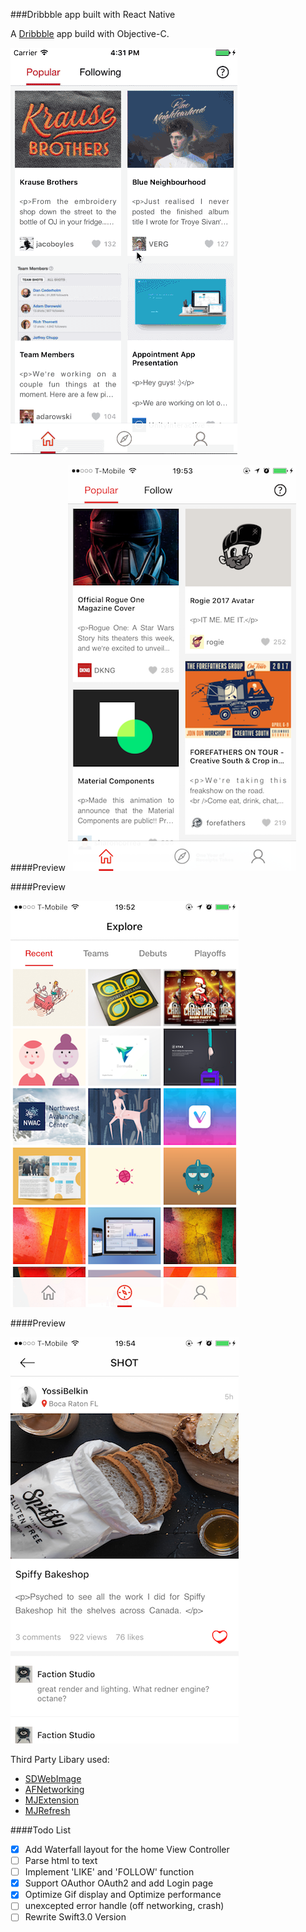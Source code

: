 ###Dribbble app built with React Native

A [Dribbble](http://dribbble.com) app build with Objective-C.

![dribbble_app_screenshot](https://github.com/ramboli1986/WeShot-objc/blob/master/Screenshot/WeShotGIF.gif)

####Preview
![home page](https://github.com/ramboli1986/WeShot-objc/blob/master/Screenshot/home1.png)

####Preview

![explore page](https://github.com/ramboli1986/WeShot-objc/blob/master/Screenshot/explore.png)

####Preview

![detail page](https://github.com/ramboli1986/WeShot-objc/blob/master/Screenshot/detail.png)


Third Party Libary used:
- [SDWebImage](https://github.com/rs/SDWebImage)
- [AFNetworking](https://github.com/AFNetworking/AFNetworking)
- [MJExtension](https://github.com/CoderMJLee/MJExtension)
- [MJRefresh](https://github.com/CoderMJLee/MJRefresh)


####Todo List
- [x] Add Waterfall layout for the home View Controller
- [ ] Parse html to text
- [ ] Implement 'LIKE' and 'FOLLOW' function 
- [x] Support OAuthor OAuth2 and add Login page
- [x] Optimize Gif display and Optimize performance
- [ ] unexcepted error handle (off networking, crash)
- [ ] Rewrite Swift3.0 Version
